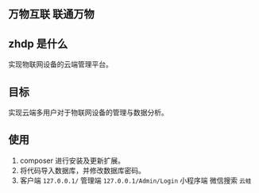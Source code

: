 ## 万物互联 联通万物
## zhdp 是什么
实现物联网设备的云端管理平台。
## 目标
实现云端多用户对于物联网设备的管理与数据分析。
## 使用
1. composer 进行安装及更新扩展。
2. 将代码导入数据库，并修改数据库密码。
3. 
    客户端 `127.0.0.1/`
    管理端 `127.0.0.1/Admin/Login`
    小程序端 微信搜索 `云蛙`
